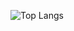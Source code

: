 ![Top Langs](https://github-readme-stats.vercel.app/api/top-langs/?username=vlaanh&layout=compact&theme=dark)
